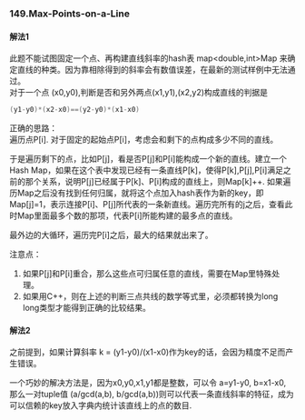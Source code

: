 ### 149.Max-Points-on-a-Line

#### 解法1
此题不能试图固定一个点、再构建直线斜率的hash表 map<double,int>Map 来确定直线的种类。因为靠相除得到的斜率会有数值误差，在最新的测试样例中无法通过。  
对于一个点 (x0,y0),判断是否和另外两点(x1,y1),(x2,y2)构成直线的判据是
```cpp
(y1-y0)*(x2-x0)==(y2-y0)*(x1-x0)
```
正确的思路：  
遍历点P[i]. 对于固定的起始点P[i]，考虑会和剩下的点构成多少不同的直线。  

于是遍历剩下的点，比如P[j]，看是否P[j]和P[i]能构成一个新的直线。建立一个Hash Map，如果在这个表中发现已经有一条直线P[k]，使得P[k],P[j],P[i]满足之前的那个关系，说明P[j]已经属于P[k]、P[i]构成的直线上，则Map[k]++. 如果遍历Map之后没有找到任何归属，就将这个点加入hash表作为新的key，即Map[j]=1，表示连接P[i]、P[j]所代表的一条新直线。遍历完所有的j之后，查看此时Map里面最多个数的那项，代表P[i]所能构建的最多点的直线。    

最外边的大循环，遍历完P[i]之后，最大的结果就出来了。

注意点：  
1. 如果P[j]和P[i]重合，那么这些点可归属任意的直线，需要在Map里特殊处理。  
2. 如果用C++，则在上述的判断三点共线的数学等式里，必须都转换为long long类型才能得到正确的比较结果。

#### 解法2
之前提到，如果计算斜率 k = (y1-y0)/(x1-x0)作为key的话，会因为精度不足而产生错误。

一个巧妙的解决方法是，因为x0,y0,x1,y1都是整数，可以令 a=y1-y0, b=x1-x0, 那么一对tuple值 (a/gcd(a,b), b/gcd(a,b))则可以代表一条直线斜率的特征，成为可以信赖的key放入字典内统计该直线上的点的数目.
